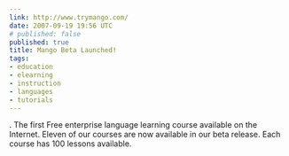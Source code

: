 ```yaml
---
link: http://www.trymango.com/
date: 2007-09-19 19:56 UTC
# published: false
published: true
title: Mango Beta Launched!
tags:
- education
- elearning
- instruction
- languages
- tutorials
---
```


. The first Free enterprise language learning course available on the Internet. Eleven of our courses are now available in our beta release. Each course has 100 lessons available.
